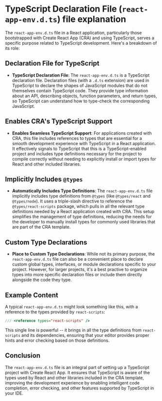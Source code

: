 # TypeScript Declaration File (`react-app-env.d.ts`) file explanation

The `react-app-env.d.ts` file in a React application, particularly those bootstrapped with Create React App (CRA) and using TypeScript, serves a specific purpose related to TypeScript development.
Here's a breakdown of its role:

## Declaration File for TypeScript

- **TypeScript Declaration File**: The `react-app-env.d.ts` is a TypeScript declaration file.
  Declaration files (with a `.d.ts` extension) are used in TypeScript to declare the shapes of JavaScript modules that do not themselves contain TypeScript code.
  They provide type information about an API, describing objects, function parameters, and return types, so TypeScript can understand how to type-check the corresponding JavaScript.

## Enables CRA's TypeScript Support

- **Enables Seamless TypeScript Support**: For applications created with CRA, this file includes references to types that are essential for a smooth development experience with TypeScript in a React application.
  It effectively signals to TypeScript that this is a TypeScript-enabled project and includes type definitions necessary for the project to compile correctly without needing to explicitly install or import types for React and other included libraries.

## Implicitly Includes `@types`

- **Automatically Includes Type Definitions**: The `react-app-env.d.ts` file implicitly includes type definitions from `@types` (like `@types/react` and `@types/node`).
  It uses a triple-slash directive to reference the `@types/react-scripts` package, which pulls in all the relevant type definitions needed by a React application created with CRA.
  This setup simplifies the management of type definitions, reducing the needs for the developer to manually install types for commonly used libraries that are part of the CRA template.

## Custom Type Declarations

- **Place to Custom Type Declarations**: While not its primary purpose, the `react-app-env.d.ts` file can also be a convenient place to declare custom global types, interfaces, or module declarations specific to your project.
  However, for larger projects, it's a best practive to organize types into more specific declaration files or include them directly alongside the code they type.

## Example Content

A typical `react-app-env.d.ts` might look something like this, with a reference to the types provided by `react-scripts`:

```typescript
/// <reference types="react-scripts" />
```

This single line is powerful -- it brings in all the type definitions from `react-scripts` and its dependencies, ensuring that your editor provides proper hints and error checking based on those definitions.

## Conclusion

The `react-app-env.d.ts` file is an integral part of setting up a TypeScript project with Create React App.
It ensures that TypeScript is aware of the types used by React and other libraries included in the CRA template, improving the development experience by enabling intelligent code completion, error checking, and other features supported by TypeScript in your IDE.
